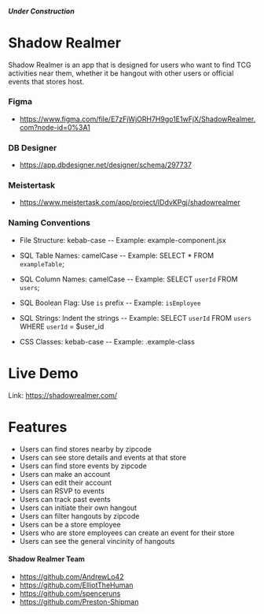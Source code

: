 #### _Under Construction_

# Shadow Realmer
Shadow Realmer is an app that is designed for users who want to find TCG activities near them, whether it be hangout with other users or official events that stores host.

### Figma
- https://www.figma.com/file/E7zFjWjORH7H9go1E1wFjX/ShadowRealmer.com?node-id=0%3A1

### DB Designer
- https://app.dbdesigner.net/designer/schema/297737

### Meistertask
- https://www.meistertask.com/app/project/IDdvKPgj/shadowrealmer

### Naming Conventions
- File Structure: kebab-case
-- Example: example-component.jsx

- SQL Table Names: camelCase
-- Example: SELECT * FROM `exampleTable`;

- SQL Column Names: camelCase
-- Example: SELECT `userId` FROM `users`;

- SQL Boolean Flag: Use `is` prefix
-- Example: `isEmployee`

- SQL Strings: Indent the strings
-- Example: SELECT `userId`
              FROM `users`
             WHERE `userId` = $user_id

- CSS Classes: kebab-case
-- Example: .example-class


# Live Demo
Link: https://shadowrealmer.com/

# Features
- Users can find stores nearby by zipcode
- Users can see store details and events at that store
- Users can find store events by zipcode
- Users can make an account
- Users can edit their account
- Users can RSVP to events
- Users can track past events 
- Users can initiate their own hangout 
- Users can filter hangouts by zipcode
- Users can be a store employee 
- Users who are store employees can create an event for their store 
- Users can see the general vincinity of hangouts

#### Shadow Realmer Team
- https://github.com/AndrewLo42
- https://github.com/ElliotTheHuman
- https://github.com/spenceruns
- https://github.com/Preston-Shipman
